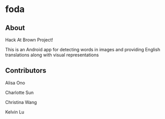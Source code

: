 # foda

## About
Hack At Brown Project!

This is an Android app for detecting words in images and providing English translations along with visual representations

## Contributors
Alisa Ono

Charlotte Sun

Christina Wang

Kelvin Lu
